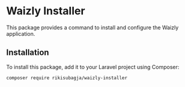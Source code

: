 # Waizly Installer

This package provides a command to install and configure the Waizly application.

## Installation

To install this package, add it to your Laravel project using Composer:

```bash
composer require rikisubagja/waizly-installer
